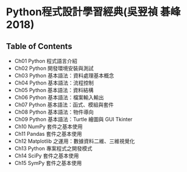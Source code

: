 # Python程式設計學習經典(吳翌禎 碁峰 2018)
## Table of Contents
- Ch01 Python 程式語言介紹
- Ch02 Python 開發環境安裝與測試
- Ch03 Python 基本語法：資料處理基本概念
- Ch04 Python 基本語法：流程控制
- Ch05 Python 基本語法：資料結構
- Ch06 Python 基本語法：檔案輸入輸出
- Ch07 Python 基本語法：函式、模組與套件
- Ch08 Python 基本語法：物件導向
- Ch09 Python 基本語法：Turtle 繪圖與 GUI Tkinter
- Ch10 NumPy 套件之基本使用
- Ch11 Pandas 套件之基本使用
- Ch12 Matplotlib 之運用：數據資料二維、三維視覺化
- Ch13 Python 專案程式之開發模式
- Ch14 SciPy 套件之基本使用
- Ch15 SymPy 套件之基本使用